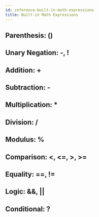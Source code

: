 ```yaml
---
id: reference-built-in-math-expressions
title: Built-in Math Expressions
---
```


Parenthesis: ()
---------------

Unary Negation: -, !
--------------------

Addition: +
------------

Subtraction: -
------------

Multiplication: *
------------

Division: /
------------

Modulus: %
-----------

Comparison: <, <=, >, >=
------------------------

Equality: ==, !=
----------------

Logic: &&, ||
-------------

Conditional: ?
--------------